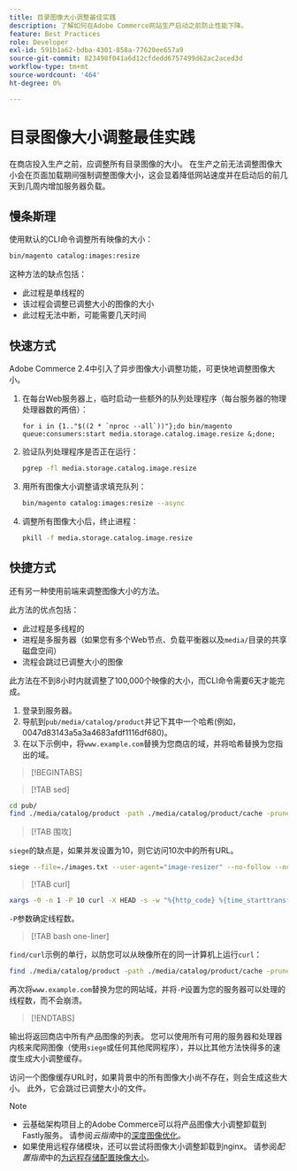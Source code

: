 ```yaml
---
title: 目录图像大小调整最佳实践
description: 了解如何在Adobe Commerce网站生产启动之前防止性能下降。
feature: Best Practices
role: Developer
exl-id: 591b1a62-bdba-4301-858a-77620ee657a9
source-git-commit: 823498f041a6d12cfdedd6757499d62ac2aced3d
workflow-type: tm+mt
source-wordcount: '464'
ht-degree: 0%

---
```


# 目录图像大小调整最佳实践

在商店投入生产之前，应调整所有目录图像的大小。 在生产之前无法调整图像大小会在页面加载期间强制调整图像大小，这会显着降低网站速度并在启动后的前几天到几周内增加服务器负载。

## 慢条斯理

使用默认的CLI命令调整所有映像的大小：

```bash
bin/magento catalog:images:resize
```

这种方法的缺点包括：

- 此过程是单线程的
- 该过程会调整已调整大小的图像的大小
- 此过程无法中断，可能需要几天时间

## 快速方式

Adobe Commerce 2.4中引入了异步图像大小调整功能，可更快地调整图像大小。

1. 在每台Web服务器上，临时启动一些额外的队列处理程序（每台服务器的物理处理器数的两倍）：

   ```bsh
   for i in {1.."$((2 * `nproc --all`))"};do bin/magento queue:consumers:start media.storage.catalog.image.resize &;done;
   ```

1. 验证队列处理程序是否正在运行：

   ```bash
   pgrep -fl media.storage.catalog.image.resize
   ```

1. 用所有图像大小调整请求填充队列：

   ```bash
   bin/magento catalog:images:resize --async
   ```

1. 调整所有图像大小后，终止进程：

   ```bash
   pkill -f media.storage.catalog.image.resize
   ```

## 快捷方式

还有另一种使用前端来调整图像大小的方法。

此方法的优点包括：

- 此过程是多线程的
- 进程是多服务器（如果您有多个Web节点、负载平衡器以及`media/`目录的共享磁盘空间）
- 流程会跳过已调整大小的图像

此方法在不到8小时内就调整了100,000个映像的大小，而CLI命令需要6天才能完成。

1. 登录到服务器。
1. 导航到`pub/media/catalog/product`并记下其中一个哈希(例如，0047d83143a5a3a4683afdf1116df680)。
1. 在以下示例中，将`www.example.com`替换为您商店的域，并将哈希替换为您指出的域。

>[!BEGINTABS]

>[!TAB sed]

```bash
cd pub/
find ./media/catalog/product -path ./media/catalog/product/cache -prune -o -type f -print | sed 's~./media/catalog/product/~https://www.example.com/media/catalog/product/cache/0047d83143a5a3a4683afdf1116df680/~g' > images.txt
```

>[!TAB 围攻]

`siege`的缺点是，如果并发设置为10，则它访问10次中的所有URL。

```bash
siege --file=./images.txt --user-agent="image-resizer" --no-follow --no-parser --concurrent=10 --reps=once
```

>[!TAB curl]

```bash
xargs -0 -n 1 -P 10 curl -X HEAD -s -w "%{http_code} %{time_starttransfer} %{url_effective}\n" < <(tr \\n \\0 <images.txt)
```

`-P`参数确定线程数。

>[!TAB bash one-liner]

`find/curl`示例的单行，以防您可以从映像所在的同一计算机上运行`curl`：

```bash
find ./media/catalog/product -path ./media/catalog/product/cache -prune -o -type f -print | sed 's~./media/catalog/product/~https://www.example.com/media/catalog/product/cache/0047d83143a5a3a4683afdf1116df680/~g' | xargs -n 1 -P 10 curl -X HEAD -s -w "%{http_code} %{time_starttransfer} %{url_effective}\n"
```

再次将`www.example.com`替换为您的网站域，并将`-P`设置为您的服务器可以处理的线程数，而不会崩溃。

>[!ENDTABS]

输出将返回商店中所有产品图像的列表。 您可以使用所有可用的服务器和处理器内核来爬网图像（使用`siege`或任何其他爬网程序），并以比其他方法快得多的速度生成大小调整缓存。

访问一个图像缓存URL时，如果背景中的所有图像大小尚不存在，则会生成这些大小。 此外，它会跳过已调整大小的文件。

>[!NOTE]
>
>- 云基础架构项目上的Adobe Commerce可以将产品图像大小调整卸载到Fastly服务。 请参阅&#x200B;_云指南_&#x200B;中的[深度图像优化](https://experienceleague.adobe.com/docs/commerce-cloud-service/user-guide/cdn/fastly-image-optimization.html?lang=zh-Hans#deep-image-optimization)。
>- 如果使用远程存储模块，还可以尝试将图像大小调整卸载到nginx。 请参阅&#x200B;_配置指南_&#x200B;中的[为远程存储配置映像大小](https://experienceleague.adobe.com/docs/commerce-operations/configuration-guide/storage/remote-storage/remote-storage-image-resize.html?lang=zh-Hans)。

